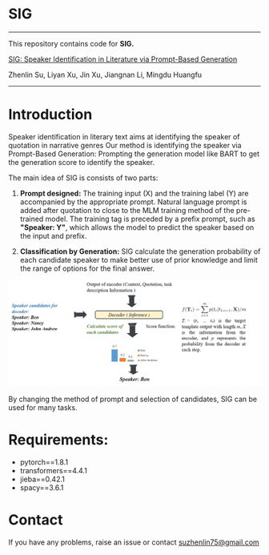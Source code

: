 
# SIG


----------


This repository contains code for **SIG.**

[SIG: Speaker Identification in Literature via Prompt-Based Generation](https://arxiv.org/pdf/2312.14590.pdf)

Zhenlin Su, Liyan Xu, Jin Xu, Jiangnan Li, Mingdu Huangfu


___
# 
# Introduction
Speaker identification in literary text aims at identifying the speaker of quotation in narrative genres Our method is identifying the speaker via Prompt-Based Generation: Prompting the generation model like BART to get the generation score to identify the speaker. 

The main idea of SIG is consists of two parts:

 1.  **Prompt designed:** The training input (X) and the training label (Y) are accompanied by the appropriate prompt. Natural language prompt is added after quotation to close to the MLM training method of the pre-trained model. The training tag is preceded by a prefix prompt, such as **"Speaker: Y"**, which allows the model to predict the speaker based on the input and prefix. 
    
 2.  **Classification by Generation:** SIG calculate the generation probability of each candidate speaker to make better use of prior knowledge and limit the range of options for the final answer.
    

![enter description here](./images/workflow.png)

By changing the method of prompt and selection of candidates, SIG can be used for many tasks.





# Requirements:

 - pytorch==1.8.1
 - transformers==4.4.1
 - jieba==0.42.1
 - spacy==3.6.1


# Contact
If you have any problems, raise an issue or contact suzhenlin75@gmail.com